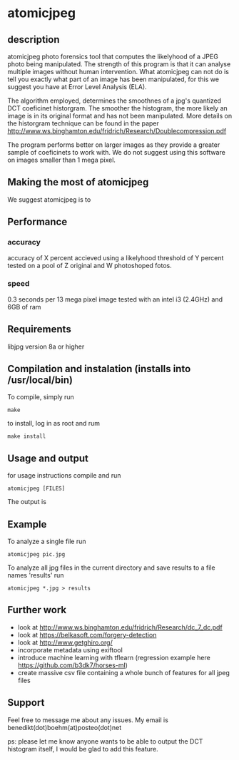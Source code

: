 # atomicjpeg
## description
atomicjpeg photo forensics tool that computes the likelyhood of a JPEG photo being manipulated. The strength of this program is that it can analyse multiple images without human intervention. What atomicjpeg can not do is tell you exactly what part of an image has been manipulated, for this we suggest you have at Error Level Analysis (ELA).

The algorithm employed, determines the smoothnes of a jpg's quantized DCT coeficinet historgram. The smoother the histogram, the more likely an image is in its original format and has not been manipulated. More details on the historgram technique can be found in the paper http://www.ws.binghamton.edu/fridrich/Research/Doublecompression.pdf

The program performs better on larger images as they provide a greater sample of coeficinets to work with. We do not suggest using this software on images smaller than 1 mega pixel.


## Making the most of atomicjpeg
We suggest atomicjpeg is to

## Performance
### accuracy
accuracy of X percent accieved using a likelyhood threshold of Y percent tested on a pool of Z original and W photoshoped fotos. 

### speed
0.3 seconds per 13 mega pixel image tested with an intel i3 (2.4GHz) and 6GB of ram


## Requirements
libjpg version 8a or higher

## Compilation and instalation (installs into /usr/local/bin)
To compile, simply run

`make`

to install, log in as root and rum

`make install`

## Usage and output
for usage instructions compile and run

`atomicjpeg [FILES]`

The output is 

## Example

To analyze a single file run

`atomicjpeg pic.jpg`

To analyze all jpg files in the current directory and save results to a file names 'results' run

`atomicjpeg *.jpg > results`

## Further work
* look at http://www.ws.binghamton.edu/fridrich/Research/dc_7_dc.pdf
* look at https://belkasoft.com/forgery-detection
* look at http://www.getghiro.org/
* incorporate metadata using exiftool
* introduce machine learning with tflearn (regression example here https://github.com/b3dk7/horses-ml)
* create massive csv file containing a whole bunch of features for all jpeg files



## Support

Feel free to message me about any issues. My email is benedikt(dot)boehm(at)posteo(dot)net

ps: please let me know anyone wants to be able to output the DCT histogram itself, I would be glad to add this feature.
